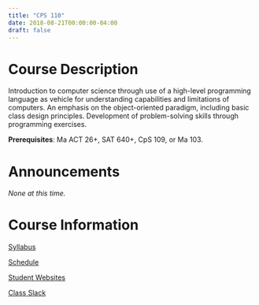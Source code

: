 ```yaml
---
title: "CPS 110"
date: 2018-08-21T00:00:00-04:00
draft: false
---
```


# Course Description

Introduction to computer science through use of a high-level programming language as vehicle for understanding capabilities and limitations of computers. An emphasis on the object-oriented paradigm, including basic class design principles. Development of problem-solving skills through programming exercises. 

**Prerequisites**: Ma ACT 26+, SAT 640+, CpS 109, or Ma 103.

# Announcements

_None at this time._

# Course Information

[Syllabus](/bju/cps110/info/syllabus)

[Schedule](/bju/cps110/info/schedule)

[Student Websites](/bju/cps110/info/websites)

[Class Slack](https://bjucps.slack.com)